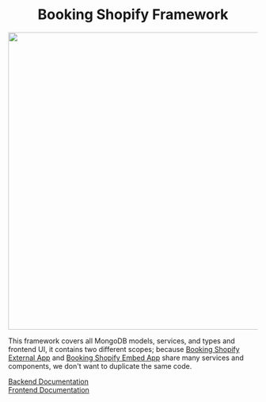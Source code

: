 <h1 align="center">Booking Shopify Framework</h1>

<p align="center">
  <img src="https://github.com/jamalsoueidan/booking-shopify-backend/blob/main/bit.png?raw=true" width="600"/>
</p>

This framework covers all MongoDB models, services, and types and frontend UI, it contains two different scopes; because [Booking Shopify External App](https://github.com/jamalsoueidan/booking-shopify-external-app) and [Booking Shopify Embed App](https://github.com/jamalsoueidan/booking-shopify-embed-app) share many services and components, we don't want to duplicate the same code.

<a href="https://bit.cloud/jamalsoueidan/bsd" target="_blank">Backend Documentation</a><br />
<a href="https://bit.cloud/jamalsoueidan/bsf" target="_blank">Frontend Documentation</a>
